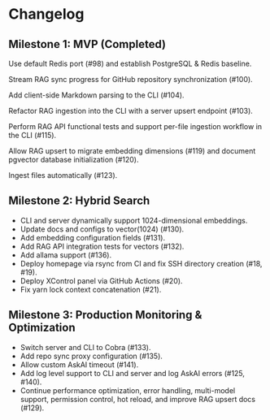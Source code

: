 # Changelog

## Milestone 1: MVP (Completed)
Use default Redis port (#98) and establish PostgreSQL & Redis baseline.

Stream RAG sync progress for GitHub repository synchronization (#100).

Add client-side Markdown parsing to the CLI (#104).

Refactor RAG ingestion into the CLI with a server upsert endpoint (#103).

Perform RAG API functional tests and support per-file ingestion workflow in the CLI (#115).

Allow RAG upsert to migrate embedding dimensions (#119) and document pgvector database initialization (#120).

Ingest files automatically (#123).

## Milestone 2: Hybrid Search
- CLI and server dynamically support 1024-dimensional embeddings.
- Update docs and configs to vector(1024) (#130).
- Add embedding configuration fields (#131).
- Add RAG API integration tests for vectors (#132).
- Add allama support (#136).
- Deploy homepage via rsync from CI and fix SSH directory creation (#18, #19).
- Deploy XControl panel via GitHub Actions (#20).
- Fix yarn lock context concatenation (#21).

## Milestone 3: Production Monitoring & Optimization
- Switch server and CLI to Cobra (#133).
- Add repo sync proxy configuration (#135).
- Allow custom AskAI timeout (#141).
- Add log level support to CLI and server and log AskAI errors (#125, #140).
- Continue performance optimization, error handling, multi-model support, permission control, hot reload, and improve RAG upsert docs (#129).
